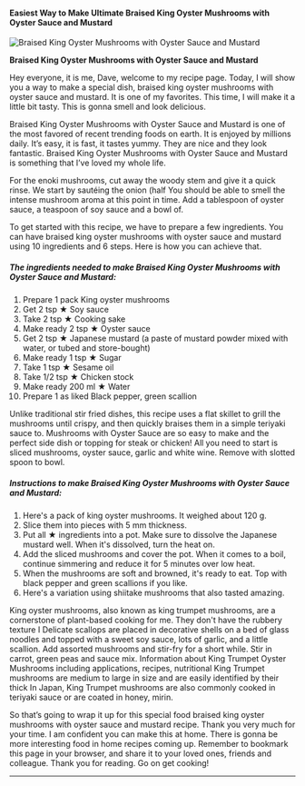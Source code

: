             

#### Easiest Way to Make Ultimate Braised King Oyster Mushrooms with Oyster Sauce and Mustard

![Braised King Oyster Mushrooms with Oyster Sauce and Mustard](https://img-global.cpcdn.com/recipes/6499888612245504/751x532cq70/braised-king-oyster-mushrooms-with-oyster-sauce-and-mustard-recipe-main-photo.jpg)

**Braised King Oyster Mushrooms with Oyster Sauce and Mustard**

Hey everyone, it is me, Dave, welcome to my recipe page. Today, I will show you a way to make a special dish, braised king oyster mushrooms with oyster sauce and mustard. It is one of my favorites. This time, I will make it a little bit tasty. This is gonna smell and look delicious.

Braised King Oyster Mushrooms with Oyster Sauce and Mustard is one of the most favored of recent trending foods on earth. It is enjoyed by millions daily. It’s easy, it is fast, it tastes yummy. They are nice and they look fantastic. Braised King Oyster Mushrooms with Oyster Sauce and Mustard is something that I’ve loved my whole life.

For the enoki mushrooms, cut away the woody stem and give it a quick rinse. We start by sautéing the onion (half You should be able to smell the intense mushroom aroma at this point in time. Add a tablespoon of oyster sauce, a teaspoon of soy sauce and a bowl of.

To get started with this recipe, we have to prepare a few ingredients. You can have braised king oyster mushrooms with oyster sauce and mustard using 10 ingredients and 6 steps. Here is how you can achieve that.

##### The ingredients needed to make Braised King Oyster Mushrooms with Oyster Sauce and Mustard:

1.  Prepare 1 pack King oyster mushrooms
2.  Get 2 tsp ★ Soy sauce
3.  Take 2 tsp ★ Cooking sake
4.  Make ready 2 tsp ★ Oyster sauce
5.  Get 2 tsp ★ Japanese mustard (a paste of mustard powder mixed with water, or tubed and store-bought)
6.  Make ready 1 tsp ★ Sugar
7.  Take 1 tsp ★ Sesame oil
8.  Take 1/2 tsp ★ Chicken stock
9.  Make ready 200 ml ★ Water
10.  Prepare 1 as liked Black pepper, green scallion

Unlike traditional stir fried dishes, this recipe uses a flat skillet to grill the mushrooms until crispy, and then quickly braises them in a simple teriyaki sauce to. Mushrooms with Oyster Sauce are so easy to make and the perfect side dish or topping for steak or chicken! All you need to start is sliced mushrooms, oyster sauce, garlic and white wine. Remove with slotted spoon to bowl.

##### Instructions to make Braised King Oyster Mushrooms with Oyster Sauce and Mustard:

1.  Here's a pack of king oyster mushrooms. It weighed about 120 g.
2.  Slice them into pieces with 5 mm thickness.
3.  Put all ★ ingredients into a pot. Make sure to dissolve the Japanese mustard well. When it's dissolved, turn the heat on.
4.  Add the sliced mushrooms and cover the pot. When it comes to a boil, continue simmering and reduce it for 5 minutes over low heat.
5.  When the mushrooms are soft and browned, it's ready to eat. Top with black pepper and green scallions if you like.
6.  Here's a variation using shiitake mushrooms that also tasted amazing.

King oyster mushrooms, also known as king trumpet mushrooms, are a cornerstone of plant-based cooking for me. They don't have the rubbery texture I Delicate scallops are placed in decorative shells on a bed of glass noodles and topped with a sweet soy sauce, lots of garlic, and a little scallion. Add assorted mushrooms and stir-fry for a short while. Stir in carrot, green peas and sauce mix. Information about King Trumpet Oyster Mushrooms including applications, recipes, nutritional King Trumpet mushrooms are medium to large in size and are easily identified by their thick In Japan, King Trumpet mushrooms are also commonly cooked in teriyaki sauce or are coated in honey, mirin.

So that’s going to wrap it up for this special food braised king oyster mushrooms with oyster sauce and mustard recipe. Thank you very much for your time. I am confident you can make this at home. There is gonna be more interesting food in home recipes coming up. Remember to bookmark this page in your browser, and share it to your loved ones, friends and colleague. Thank you for reading. Go on get cooking!

* * *